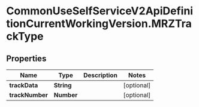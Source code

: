 # CommonUseSelfServiceV2ApiDefinitionCurrentWorkingVersion.MRZTrackType

## Properties
Name | Type | Description | Notes
------------ | ------------- | ------------- | -------------
**trackData** | **String** |  | [optional] 
**trackNumber** | **Number** |  | [optional] 
